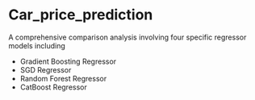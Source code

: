 # Car_price_prediction
A comprehensive comparison analysis involving four specific regressor models including
* Gradient Boosting Regressor
* SGD Regressor
* Random Forest Regressor
* CatBoost Regressor
